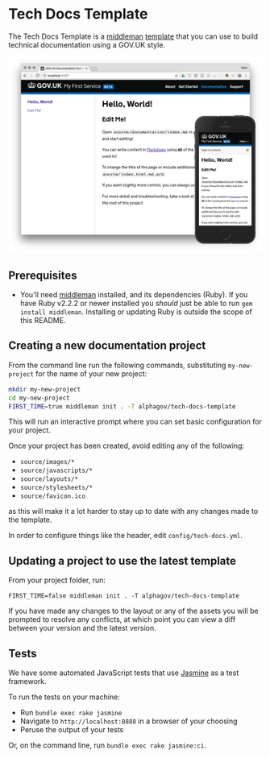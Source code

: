 # Tech Docs Template

The Tech Docs Template is a [middleman][mm] [template][mmt] that
you can use to build technical documentation using a GOV.UK style.

![Screenshot of Example Documentation](/screenshots/composite.png)

## Prerequisites

- You'll need [middleman][mm] installed, and its dependencies (Ruby). If you have Ruby v2.2.2 or newer installed you _should_ just be able to run `gem install middleman`. Installing or updating Ruby is outside the scope of this README.

## Creating a new documentation project

From the command line run the following commands, substituting `my-new-project`
for the name of your new project:

```bash
mkdir my-new-project
cd my-new-project
FIRST_TIME=true middleman init . -T alphagov/tech-docs-template
```

This will run an interactive prompt where you can set basic configuration for
your project.

Once your project has been created, avoid editing any of the following:

- `source/images/*`
- `source/javascripts/*`
- `source/layouts/*`
- `source/stylesheets/*`
- `source/favicon.ico`

as this will make it a lot harder to stay up to date with any changes made
to the template.

In order to configure things like the header, edit `config/tech-docs.yml`.

## Updating a project to use the latest template

From your project folder, run:

```
FIRST_TIME=false middleman init . -T alphagov/tech-docs-template
```

If you have made any changes to the layout or any of the assets you will be
prompted to resolve any conflicts, at which point you can view a diff between
your version and the latest version.

## Tests

We have some automated JavaScript tests that use [Jasmine][jas] as a test
framework.

To run the tests on your machine:

- Run `bundle exec rake jasmine`
- Navigate to `http://localhost:8888` in a browser of your choosing
- Peruse the output of your tests

Or, on the command line, run `bundle exec rake jasmine:ci`.



[mm]: https://middlemanapp.com/
[mmt]: https://middlemanapp.com/advanced/project_templates/
[jas]: https://jasmine.github.io/
